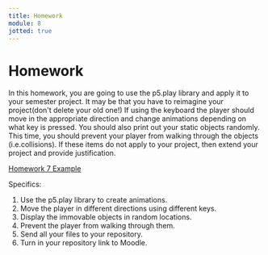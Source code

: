 ```yaml
---
title: Homework
module: 8
jotted: true
---
```


# Homework

In this homework, you are going to use the p5.play library and apply it to your semester project.  It may be that you have to reimagine your project(don't delete your old one!) If using the keyboard the player should move in the appropriate direction and change animations depending on what key is pressed.  You should also print out your static objects randomly.  This time, you should prevent your player from walking through the objects (i.e.collisions).  If these items do not apply to your project, then extend your project and provide justification.

<a href="https://github.com/Montana-Media-Arts/220_CreativeCoding2-Spring2023-Samples/tree/main/Homework%206" target="_blank">Homework 7 Example</a>

Specifics:

1. Use the p5.play library to create animations.
2. Move the player in different directions using different keys.
3. Display the immovable objects in random locations.
4. Prevent the player from walking through them.
5. Send all your files to your repository.
6. Turn in your repository link to Moodle.

